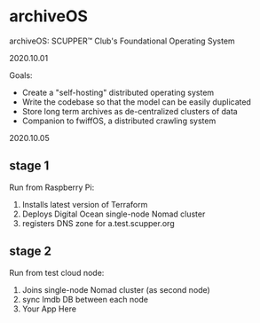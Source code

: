 # archiveOS
archiveOS: SCUPPER™ Club's Foundational Operating System

2020.10.01

Goals:
 * Create a "self-hosting" distributed operating system
 * Write the codebase so that the model can be easily duplicated
 * Store long term archives as de-centralized clusters of data
 * Companion to fwiffOS, a distributed crawling system

2020.10.05

## stage 1

Run from Raspberry Pi:

1) Installs latest version of Terraform
2) Deploys Digital Ocean single-node Nomad cluster
3) registers DNS zone for a.test.scupper.org

## stage 2
Run from test cloud node:

1) Joins single-node Nomad cluster (as second node)
2) sync lmdb DB between each node
3) Your App Here
